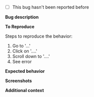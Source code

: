 - [ ]  This bug hasn't been reported before 

**Bug description**

<!-- (A concise description of the bug encountered ) -->

**To Reproduce**

Steps to reproduce the behavior:
1. Go to '...'
2. Click on '....'
3. Scroll down to '....'
4. See error

**Expected behavior**

<!-- Give a brief description of what you expected to happen. -->

**Screenshots**

<!-- Add screenshots to help explain your problem (if possible) -->


**Additional context**

<!-- Add any other context about the problem here. -->